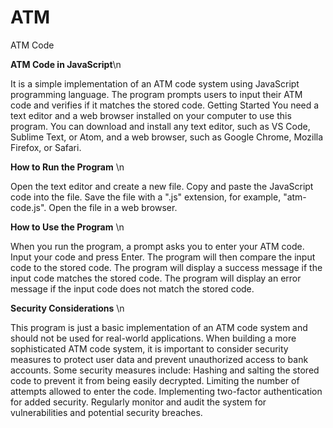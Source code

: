 # ATM
 ATM Code
 
**ATM Code in JavaScript**\n

It is a simple implementation of an ATM code system using JavaScript programming language. The program prompts users to input their ATM code and verifies if it matches the stored code.
Getting Started
You need a text editor and a web browser installed on your computer to use this program. You can download and install any text editor, such as VS Code, Sublime Text, or Atom, and a web browser, such as Google Chrome, Mozilla Firefox, or Safari.

**How to Run the Program** \n

Open the text editor and create a new file.
Copy and paste the JavaScript code into the file.
Save the file with a ".js" extension, for example, "atm-code.js".
Open the file in a web browser.

**How to Use the Program** \n

When you run the program, a prompt asks you to enter your ATM code.
Input your code and press Enter.
The program will then compare the input code to the stored code.
The program will display a success message if the input code matches the stored code.
The program will display an error message if the input code does not match the stored code.

**Security Considerations** \n

This program is just a basic implementation of an ATM code system and should not be used for real-world applications. When building a more sophisticated ATM code system, it is important to consider security measures to protect user data and prevent unauthorized access to bank accounts. Some security measures include:
Hashing and salting the stored code to prevent it from being easily decrypted.
Limiting the number of attempts allowed to enter the code.
Implementing two-factor authentication for added security.
Regularly monitor and audit the system for vulnerabilities and potential security breaches.
